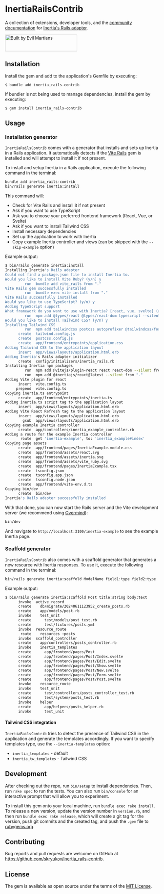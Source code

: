 # InertiaRailsContrib

A collection of extensions, developer tools, and the [community documentation](https://inertia-rails.netlify.app) for [Inertia's Rails adapter](https://github.com/inertiajs/inertia-rails).

<a href="https://evilmartians.com/?utm_source=inertia_rails-contrib&utm_campaign=project_page">
<img src="https://evilmartians.com/badges/sponsored-by-evil-martians.svg" alt="Built by Evil Martians" width="236" height="54">
</a>

## Installation

Install the gem and add to the application's Gemfile by executing:

    $ bundle add inertia_rails-contrib

If bundler is not being used to manage dependencies, install the gem by executing:

    $ gem install inertia_rails-contrib

## Usage

### Installation generator

`InertiaRailsContrib` comes with a generator that installs and sets up Inertia in a Rails application. It automatically detects if the [Vite Rails](https://vite-ruby.netlify.app/guide/rails.html) gem is installed and will attempt to install it if not present.

To install and setup Inertia in a Rails application, execute the following command in the terminal:

```bash
bundle add inertia_rails-contrib
bin/rails generate inertia:install
```

This command will:
- Check for Vite Rails and install it if not present
- Ask if you want to use TypeScript
- Ask you to choose your preferred frontend framework (React, Vue, or Svelte)
- Ask if you want to install Tailwind CSS
- Install necessary dependencies
- Set up the application to work with Inertia
- Copy example Inertia controller and views (can be skipped with the `--skip-example` option)

Example output:

```bash
$ bin/rails generate inertia:install
Installing Inertia's Rails adapter
Could not find a package.json file to install Inertia to.
Would you like to install Vite Ruby? (y/n) y
         run  bundle add vite_rails from "."
Vite Rails gem successfully installed
         run  bundle exec vite install from "."
Vite Rails successfully installed
Would you like to use TypeScript? (y/n) y
Adding TypeScript support
What framework do you want to use with Inertia? [react, vue, svelte] (react)
         run  npm add @types/react @types/react-dom typescript --silent from "."
Would you like to install Tailwind CSS? (y/n) y
Installing Tailwind CSS
         run  npm add tailwindcss postcss autoprefixer @tailwindcss/forms @tailwindcss/typography @tailwindcss/container-queries --silent from "."
      create  tailwind.config.js
      create  postcss.config.js
      create  app/frontend/entrypoints/application.css
Adding Tailwind CSS to the application layout
      insert  app/views/layouts/application.html.erb
Adding Inertia's Rails adapter initializer
      create  config/initializers/inertia_rails.rb
Installing Inertia npm packages
         run  npm add @vitejs/plugin-react react react-dom --silent from "."
         run  npm add @inertiajs/react@latest --silent from "."
Adding Vite plugin for react
      insert  vite.config.ts
     prepend  vite.config.ts
Copying inertia.ts entrypoint
      create  app/frontend/entrypoints/inertia.ts
Adding inertia.ts script tag to the application layout
      insert  app/views/layouts/application.html.erb
Adding Vite React Refresh tag to the application layout
      insert  app/views/layouts/application.html.erb
        gsub  app/views/layouts/application.html.erb
Copying example Inertia controller
      create  app/controllers/inertia_example_controller.rb
Adding a route for the example Inertia controller
       route  get 'inertia-example', to: 'inertia_example#index'
Copying page assets
      create  app/frontend/pages/InertiaExample.module.css
      create  app/frontend/assets/react.svg
      create  app/frontend/assets/inertia.svg
      create  app/frontend/assets/vite_ruby.svg
      create  app/frontend/pages/InertiaExample.tsx
      create  tsconfig.json
      create  tsconfig.app.json
      create  tsconfig.node.json
      create  app/frontend/vite-env.d.ts
Copying bin/dev
      create  bin/dev
Inertia's Rails adapter successfully installed
```

With that done, you can now start the Rails server and the Vite development server (we recommend using [Overmind](https://github.com/DarthSim/overmind)):

```bash
bin/dev
```

And navigate to `http://localhost:3100/inertia-example` to see the example Inertia page.

### Scaffold generator

`InertiaRailsContrib` also comes with a scaffold generator that generates a new resource with Inertia responses. To use it, execute the following command in the terminal:

```bash
bin/rails generate inertia:scaffold ModelName field1:type field2:type
```

Example output:

```bash
$ bin/rails generate inertia:scaffold Post title:string body:text
      invoke  active_record
      create    db/migrate/20240611123952_create_posts.rb
      create    app/models/post.rb
      invoke    test_unit
      create      test/models/post_test.rb
      create      test/fixtures/posts.yml
      invoke  resource_route
       route    resources :posts
      invoke  scaffold_controller
      create    app/controllers/posts_controller.rb
      invoke    inertia_templates
      create      app/frontend/pages/Post
      create      app/frontend/pages/Post/Index.svelte
      create      app/frontend/pages/Post/Edit.svelte
      create      app/frontend/pages/Post/Show.svelte
      create      app/frontend/pages/Post/New.svelte
      create      app/frontend/pages/Post/Form.svelte
      create      app/frontend/pages/Post/Post.svelte
      invoke    resource_route
      invoke    test_unit
      create      test/controllers/posts_controller_test.rb
      create      test/system/posts_test.rb
      invoke    helper
      create      app/helpers/posts_helper.rb
      invoke      test_unit
```

#### Tailwind CSS integration

`InertiaRailsContrib` tries to detect the presence of Tailwind CSS in the application and generate the templates accordingly. If you want to specify templates type, use the `--inertia-templates` option:

- `inertia_templates` - default
- `inertia_tw_templates` - Tailwind CSS

## Development

After checking out the repo, run `bin/setup` to install dependencies. Then, run `rake spec` to run the tests. You can also run `bin/console` for an interactive prompt that will allow you to experiment.

To install this gem onto your local machine, run `bundle exec rake install`. To release a new version, update the version number in `version.rb`, and then run `bundle exec rake release`, which will create a git tag for the version, push git commits and the created tag, and push the `.gem` file to [rubygems.org](https://rubygems.org).

## Contributing

Bug reports and pull requests are welcome on GitHub at https://github.com/skryukov/inertia_rails-contrib.

## License

The gem is available as open source under the terms of the [MIT License](https://opensource.org/licenses/MIT).
